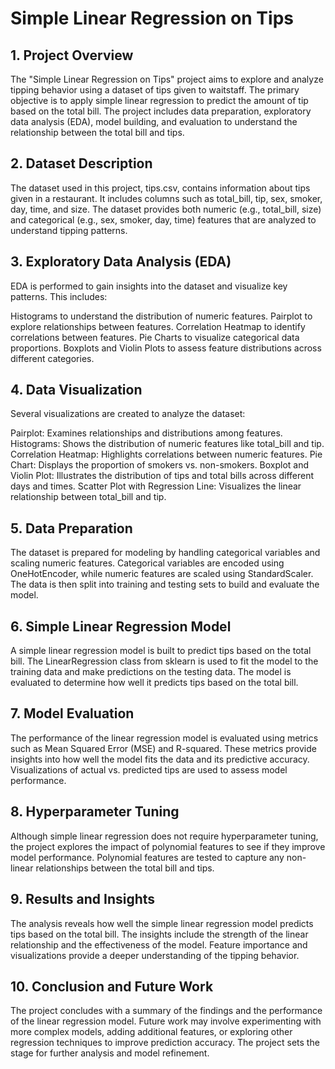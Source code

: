
# **Simple Linear Regression on Tips**
## 1. Project Overview

The "Simple Linear Regression on Tips" project aims to explore and analyze tipping behavior using a dataset of tips given to waitstaff. The primary objective is to apply simple linear regression to predict the amount of tip based on the total bill. The project includes data preparation, exploratory data analysis (EDA), model building, and evaluation to understand the relationship between the total bill and tips.






## 2. Dataset Description

The dataset used in this project, tips.csv, contains information about tips given in a restaurant. It includes columns such as total_bill, tip, sex, smoker, day, time, and size. The dataset provides both numeric (e.g., total_bill, size) and categorical (e.g., sex, smoker, day, time) features that are analyzed to understand tipping patterns.


## 3. Exploratory Data Analysis (EDA)

EDA is performed to gain insights into the dataset and visualize key patterns. This includes:

Histograms to understand the distribution of numeric features.
Pairplot to explore relationships between features.
Correlation Heatmap to identify correlations between features.
Pie Charts to visualize categorical data proportions.
Boxplots and Violin Plots to assess feature distributions across different categories.
## 4. Data Visualization

Several visualizations are created to analyze the dataset:

Pairplot: Examines relationships and distributions among features.
Histograms: Shows the distribution of numeric features like total_bill and tip.
Correlation Heatmap: Highlights correlations between numeric features.
Pie Chart: Displays the proportion of smokers vs. non-smokers.
Boxplot and Violin Plot: Illustrates the distribution of tips and total bills across different days and times.
Scatter Plot with Regression Line: Visualizes the linear relationship between total_bill and tip.
## 5. Data Preparation

The dataset is prepared for modeling by handling categorical variables and scaling numeric features. Categorical variables are encoded using OneHotEncoder, while numeric features are scaled using StandardScaler. The data is then split into training and testing sets to build and evaluate the model.


## 6. Simple Linear Regression Model

A simple linear regression model is built to predict tips based on the total bill. The LinearRegression class from sklearn is used to fit the model to the training data and make predictions on the testing data. The model is evaluated to determine how well it predicts tips based on the total bill.


## 7. Model Evaluation

The performance of the linear regression model is evaluated using metrics such as Mean Squared Error (MSE) and R-squared. These metrics provide insights into how well the model fits the data and its predictive accuracy. Visualizations of actual vs. predicted tips are used to assess model performance.


## 8. Hyperparameter Tuning

Although simple linear regression does not require hyperparameter tuning, the project explores the impact of polynomial features to see if they improve model performance. Polynomial features are tested to capture any non-linear relationships between the total bill and tips.


## 9. Results and Insights

The analysis reveals how well the simple linear regression model predicts tips based on the total bill. The insights include the strength of the linear relationship and the effectiveness of the model. Feature importance and visualizations provide a deeper understanding of the tipping behavior.


## 10. Conclusion and Future Work

The project concludes with a summary of the findings and the performance of the linear regression model. Future work may involve experimenting with more complex models, adding additional features, or exploring other regression techniques to improve prediction accuracy. The project sets the stage for further analysis and model refinement.

